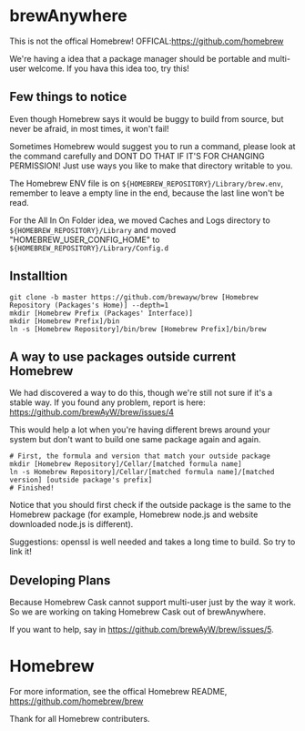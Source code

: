 # brewAnywhere

This is not the offical Homebrew! OFFICAL:https://github.com/homebrew 

We're having a idea that a package manager should be portable and multi-user welcome. If you hava this idea too, try this!

## Few things to notice

Even though Homebrew says it would be buggy to build from source, but never be afraid, in most times, it won't fail! 

Sometimes Homebrew would suggest you to run a command, please look at the command carefully and DONT DO THAT IF IT'S FOR CHANGING PERMISSION! Just use ways you like to make that directory writable to you.

The Homebrew ENV file is on `${HOMEBREW_REPOSITORY}/Library/brew.env`, remember to leave a empty line in the end, because the last line won't be read. 

For the All In On Folder idea, we moved Caches and Logs directory to `${HOMEBREW_REPOSITORY}/Library` and moved "HOMEBREW_USER_CONFIG_HOME" to `${HOMEBREW_REPOSITORY}/Library/Config.d`

## Installtion

```
git clone -b master https://github.com/brewayw/brew [Homebrew Repository (Packages's Home)] --depth=1
mkdir [Homebrew Prefix (Packages' Interface)]
mkdir [Homebrew Prefix]/bin
ln -s [Homebrew Repository]/bin/brew [Homebrew Prefix]/bin/brew
```

## A way to use packages outside current Homebrew

We had discovered a way to do this, though we're still not sure if it's a stable way. If you found any problem, report is here: https://github.com/brewAyW/brew/issues/4 

This would help a lot when you're having different brews around your system but don't want to build one same package again and again.

```
# First, the formula and version that match your outside package
mkdir [Homebrew Repository]/Cellar/[matched formula name]
ln -s Homebrew Repository]/Cellar/[matched formula name]/[matched version] [outside package's prefix]
# Finished!
```

Notice that you should first check if the outside package is the same to the Homebrew package (for example, Homebrew node.js and website downloaded node.js is different).

Suggestions: openssl is well needed and takes a long time to build. So try to link it!

## Developing Plans

Because Homebrew Cask cannot support multi-user just by the way it work. So we are working on taking Homebrew Cask out of brewAnywhere.

If you want to help, say in https://github.com/brewAyW/brew/issues/5.

# Homebrew

For more information, see the offical Homebrew README, https://github.com/homebrew/brew

Thank for all Homebrew contributers.
